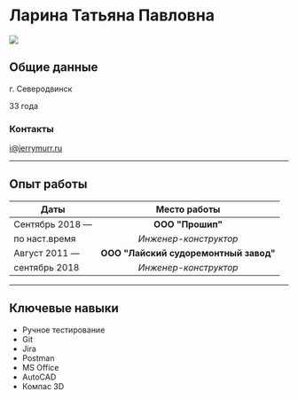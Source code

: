 # Ларина Татьяна Павловна
![](https://sun9-85.userapi.com/impg/5fva5fPfVzgnQi8k31IJXhuMcISG6e2GwpJ-Kw/bwWtPiWS4PI.jpg?size=1000x1333&quality=96&sign=ef80a9c807ae8ed7154736c144a1ba13&type=album)

## Общие данные
г. Северодвинск

33 года

### Контакты
i@jerrymurr.ru

___

## Опыт работы
| Даты            | Место работы       |
| --------------- |:------------------:|
| Сентябрь 2018 — | **ООО "Прошип"**   |
| по наст.время   | *Инженер-конструктор* |
| Август 2011 — | **ООО "Лайский судоремонтный завод"**   |
| сентябрь 2018  | *Инженер-конструктор* |

____
## Ключевые навыки
* Ручное тестирование
* Git
* Jira
* Postman
* MS Office
* AutoCAD
* Компас 3D




